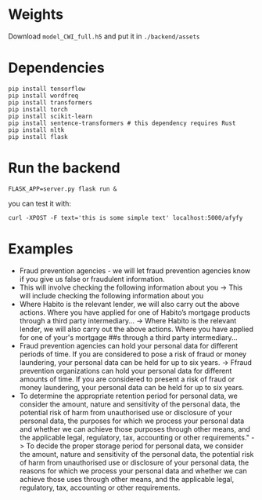 # Weights

Download `model_CWI_full.h5` and put it in `./backend/assets`

# Dependencies
```shell
pip install tensorflow
pip install wordfreq
pip install transformers
pip install torch
pip install scikit-learn
pip install sentence-transformers # this dependency requires Rust
pip install nltk
pip install flask
```

# Run the backend
```shell
FLASK_APP=server.py flask run &
```

you can test it with:
```shell
curl -XPOST -F text='this is some simple text' localhost:5000/afyfy
```

# Examples

- Fraud prevention agencies - we will let fraud prevention agencies know if you give us false or fraudulent information.
- This will involve checking the following information about you
  ->
  This will include checking the following information about you
- Where Habito is the relevant lender, we will also carry out the above actions. Where you have applied for one of Habito’s mortgage products through a third party intermediary...
  ->
  Where Habito is the relevant lender, we will also carry out the above actions. Where you have applied for one of your's mortgage ##s through a third party intermediary...
- Fraud prevention agencies can hold your personal data for different periods of time. If you are considered to pose a risk of fraud or money laundering, your personal data can be held for up to six years.
  ->
  Ffraud prevention organizations can hold your personal data for different amounts of time. If you are considered to present a risk of fraud or money laundering, your personal data can be held for up to six years.
- To determine the appropriate retention period for personal data, we consider the amount, nature and sensitivity of the personal data, the potential risk of harm from unauthorised use or disclosure of your personal data, the purposes for which we process your personal data and whether we can achieve those purposes through other means, and the applicable legal, regulatory, tax, accounting or other requirements."
  ->
  To decide the proper storage period for personal data, we consider the amount, nature and sensitivity of the personal data, the potential risk of harm from unauthorised use or disclosure of your personal data, the reasons for which we process your personal data and whether we can achieve those uses through other means, and the applicable legal, regulatory, tax, accounting or other requirements.


